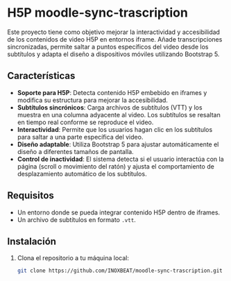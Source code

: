 # H5P moodle-sync-trascription


Este proyecto tiene como objetivo mejorar la interactividad y accesibilidad de los contenidos de video H5P en entornos iframe. Añade transcripciones sincronizadas, permite saltar a puntos específicos del video desde los subtítulos y adapta el diseño a dispositivos móviles utilizando Bootstrap 5.

## Características

- **Soporte para H5P**: Detecta contenido H5P embebido en iframes y modifica su estructura para mejorar la accesibilidad.
- **Subtítulos sincrónicos**: Carga archivos de subtítulos (VTT) y los muestra en una columna adyacente al video. Los subtítulos se resaltan en tiempo real conforme se reproduce el video.
- **Interactividad**: Permite que los usuarios hagan clic en los subtítulos para saltar a una parte específica del video.
- **Diseño adaptable**: Utiliza Bootstrap 5 para ajustar automáticamente el diseño a diferentes tamaños de pantalla.
- **Control de inactividad**: El sistema detecta si el usuario interactúa con la página (scroll o movimiento del ratón) y ajusta el comportamiento de desplazamiento automático de los subtítulos.

## Requisitos

- Un entorno donde se pueda integrar contenido H5P dentro de iframes.
- Un archivo de subtítulos en formato `.vtt`.

## Instalación

1. Clona el repositorio a tu máquina local:
   ```bash
   git clone https://github.com/INOXBEAT/moodle-sync-trascription.git